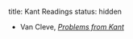 title: Kant Readings
status: hidden


- Van Cleve, [*Problems from Kant*](https://www.dropbox.com/s/afskaiurw2gu086/van%20cleve1999.pdf)